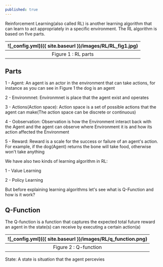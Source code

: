 ```yaml
---
published: true
---
```

Reinforcement Learning(also called RL) is another learning algorithm that can learn to act appropriately in a specific environment. The RL algorithm is based on five parts.

|![_config.yml]({{ site.baseurl }}/images/RL/RL_fig1.jpg)|
|:--:| 
| Figure 1 : RL parts|


## Parts

1 - Agent: An agent is an actor in the environment that can take actions, for instance as you can see in Figure 1 the dog is an agent

2 - Environmnet: Environmnet is place that the agent exist and operates

3 - Actions(Action space): Action space is a set of possible actions that the agent can make(The action space can be discrete or continuous)

4 - Oobservation: Observation is how the Environment interact back with the Agent and the agent can observe where Environment it is and how its action affected the Environment

5 - Reward: Reward is a scale for the success or failure of an agent's action. For example, if the dog(Agent) returns the bone will take food,  otherwise won't take anything

We have also two kinds of learning algorithm in RL:

1 - Value Learning

2 - Policy Learning

But before explaining learning algorithms let's see what is Q-Function and how is it work?

## Q-Function

The Q-function is a function that captures the expected total future reward an agent in the state(s) can receive by executing a certain action(a)

|![_config.yml]({{ site.baseurl }}/images/RL/q_function.png)|
|:--:| 
| Figure 2 : Q-function|

State: A state is situation that the agent percevies